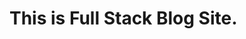 # This is Full Stack Blog Site.

<!-- ##### TO RUN BACKEND:
* cd my-blog-backend and run npm install and then `npm run dev`
* to start MangoDB cd my-blog-backend and run `mongod --dbpath ./mongo-db-data/`
-->
